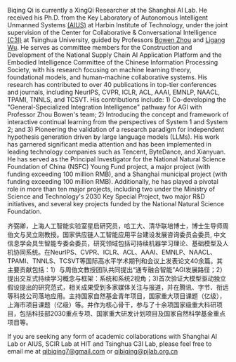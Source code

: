 Biqing Qi is currently a XingQi Researcher at the Shanghai AI Lab. He received his Ph.D. from the Key Laboratory of Autonomous Intelligent Unmanned Systems [(AIUS)](https://aius.hit.edu.cn/12888/list.htm) at Harbin Institute of Technology, under the joint supervision of the Center for Collaborative & Conversational Intelligence  [(C3I)](http://c3i.ee.tsinghua.edu.cn/people/)  at Tsinghua University, guided by Professors [Bowen Zhou](http://web.ee.tsinghua.edu.cn/zhoubowen/zh_CN/index.htm) and [Ligang Wu](https://homepage.hit.edu.cn/wuligang). He serves as committee members for the Construction and Development of the National Supply Chain AI Application Platform and the Embodied Intelligence Committee of the Chinese Information Processing Society, with his research focusing on machine learning theory, foundational models, and human-machine collaborative systems.
His research has contributed to over 40 publications in top-tier conferences and journals, including NeurIPS, CVPR, ICLR, ACL, AAAI, EMNLP, NAACL, TPAMI, TNNLS, and TCSVT. His contributions include: 1) Co-developing the "General-Specialized Integration Intelligence" pathway for AGI with Professor Zhou Bowen's team; 2) Introducing the concept and framework of interactive continual learning from the perspectives of System 1 and System 2; and 3) Pioneering the validation of a research paradigm for independent hypothesis generation driven by large language models (LLMs). His work has garnered significant media attention and has been implemented in leading technology companies such as Tencent, ByteDance, and Xianyuan.
He has served as the Principal Investigator for the National Natural Science Foundation of China (NSFC) Young Fund project, a major project (with funding exceeding 100 million RMB), and a Shanghai municipal project (with funding exceeding 100 million RMB). Additionally, he has played a pivotal role in more than ten major projects, including two under the Ministry of Science and Technology's 2030 Key Special Project, two major R&D initiatives, and several key projects funded by the National Natural Science Foundation.

齐弼卿，上海人工智能实验室星启研究员，哈工大、清华联培博士，博士生导师周伯文与吴立刚教授。国家供应链人工智能应用平台建设发展咨询委员会委员, 中文信息学会具生智能专委会委员，研究领域包括可持续机器学习理论、基础模型及人机协同系统。在NeurIPS、CVPR、ICLR、ACL、AAAI、EMNLP、NAACL、TPAMI、TNNLS、TCSVT等国际高水平学术期刊和会议上发表论文40余篇。其主要贡献包括：1）与周伯文教授团队共同提出“通专融合智能”AGI发展路径；2）提出交互式持续学习概念与框架：系统和系统2视角；3)首次验证大模型驱动独立假设提出的研究范式，相关成果受到多家媒体关注与报道，并在腾讯、字节、衔远等科技公司落地应用。主持国家自然基金青年项目，国家重大项目课题（亿级），上海市项目课题（亿级）等。并作为核心骨干，参与了十余项国家级重大科研项目，包括科技部2030重点专项、国家重大研发计划项目及国家自然科学基金重点项目等。


If you are seeking any form of academic collaborations with Shanghai AI Lab or AIUS, SCIR Lab at HIT and Tsinghua C3I Lab, please feel free to email me at [qibiqing7@gmail.com](qibiqing@gmail.com) or [qibiqing@pjlab.org.cn](qibiqing@pjlab.org.cn)

